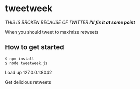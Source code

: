 # tweetweek #

*THIS IS BROKEN BECAUSE OF TWITTER*
***I'll fix it at some point***

When you should tweet to maximize retweets

## How to get started ## 

    $ npm install
    $ node tweetweek.js 

Load up 127.0.0.1:8042 

Get delicious retweets
